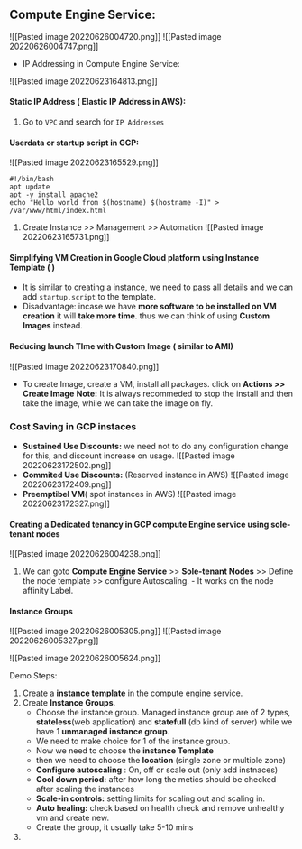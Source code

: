 ## Compute Engine Service:
![[Pasted image 20220626004720.png]]
![[Pasted image 20220626004747.png]]

- IP Addressing in Compute Engine Service:

![[Pasted image 20220623164813.png]]


#### Static IP Address ( Elastic IP Address in AWS):

1. Go to `VPC` and search for `IP Addresses`


#### Userdata or startup script in GCP:
![[Pasted image 20220623165529.png]]
```
#!/bin/bash
apt update
apt -y install apache2
echo "Hello world from $(hostname) $(hostname -I)" > /var/www/html/index.html
```

1. Create Instance >> Management >> Automation 
   ![[Pasted image 20220623165731.png]]


#### Simplifying VM Creation in Google Cloud platform using **Instance Template** ( )
- It is similar to creating a instance, we need to pass all details and we can add `startup.script` to the template.
- Disadvantage: incase we have **more software to be installed on VM creation** it will **take more time**. thus we can think of using **Custom Images** instead.

#### Reducing launch TIme with Custom Image ( similar to AMI)
![[Pasted image 20220623170840.png]]

- To create Image, create a VM, install all packages. click on **Actions >> Create Image**
**Note:** It is always recommeded to stop the install and then take the image, while we can take the image on fly.

### Cost Saving in GCP instaces
- **Sustained Use Discounts:** we need not to do any configuration change for this, and discount increase on usage.
![[Pasted image 20220623172502.png]]
- **Commited Use Discounts:** (Reserved instance in AWS)
  ![[Pasted image 20220623172409.png]]
- **Preemptibel VM**( spot instances in AWS)
  ![[Pasted image 20220623172327.png]]


#### Creating a Dedicated tenancy in GCP compute Engine service using sole-tenant nodes
![[Pasted image 20220626004238.png]]
1. We can goto **Compute Engine Service** >> **Sole-tenant Nodes** >> Define the node template >> configure Autoscaling.
	   - It works on the node affinity Label.


#### Instance Groups
![[Pasted image 20220626005305.png]]
![[Pasted image 20220626005327.png]]

![[Pasted image 20220626005624.png]]

Demo Steps:

1. Create a **instance template** in the compute engine service.
2. Create **Instance Groups**. 
   - Choose the instance group.  Managed instance group are of 2 types, **stateless**(web application)  and  **statefull** (db kind of server) while we have 1 **unmanaged instance group**. 
   - We need to make choice for 1 of the instance group.
   - Now we need to choose the **instance Template**
   - then we need to choose the **location** (single zone or multiple zone)
   - **Configure autoscaling** : On, off or scale out (only add instnaces)
   - **Cool down period:**  after how long the metics should be checked after scaling the instances
   - **Scale-in controls:** setting limits for scaling out and scaling in.
   - **Auto healing:**  check based on health check and remove unhealthy vm and create new.
   - Create the group, it usually take 5-10 mins
3. 